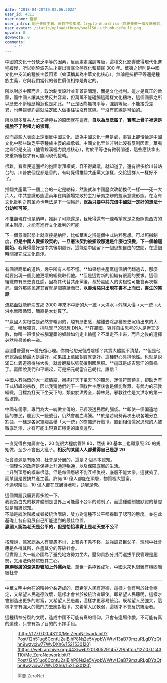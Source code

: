 ```yaml
---
date: '2018-04-20T19:02:06.202Z'
user_id: 4311
user_name: 粗鄙
user_intro: 剿匪先於主義、反對中央集權、Crypto-Anarchism（你要先做一個反華網站，然後再把它賣給共產黨）
user_avatar: /static/upload/thumb/small50-u-thumb-default.png
upvote: 8
downvote: 0
comments:
    - ''
---
```


中國的文化十分缺乏平等的因素，反而處處強調等級，這種文化影響使得現代化進程緩慢，所以劉曉波先生才提出徹底全盤西化和殖民 300 年。華夷之辨則是中國文化中支流的種族主義因素（蝗漢稱其為中華文化核心）。無論是抗拒平等還是種族主義，它與我們當代的普世價值相悖是肯定的。

所以對於中國而言，政治制度設計並非首要問題，而是文化批判。這才是真正的啟蒙，而中國人讓其接受反共容易，但萬萬不能碰觸這兩樣文化糟粕，這個國家之所以歷史不斷經歷輪迴也是如此。**正是因為無視平等，強調等級，不能接受差異，也無視契約這就注定國人做事往往沒有底線。**沒有底線是可怕的。

所以很多反共人士支持極右的原因就在這裡，**自以為反洗腦了，實際上骨子裡還是擺脫不了對權力的崇拜**。

然而這些人表面上還很反中國文化，認為中國文化一無是處，事實上卻恰恰是中國文化中那些缺乏平等種族主義的繼承者。中國文化里並非對此沒有反制因素，華夷之辨只是支流（儘管蝗漢極力說成核心），對於平等也有微弱闡述，這些應該拿出來重新審視才有可能同現代接軌。

很難，看看民運圈裡的抱團崇拜權威，容不得異議，就知道了，還有很多給川普站台的，川普放個屁都是香的。有時覺得推翻共產黨又怎樣，交給這群人一樣好不了。

推翻共產黨下一個上台的一定是納粹，然後就和中國歷次改朝換代一樣——死一大片人。中共意識形態這兩年在輿論場完敗於主打華夷之辨的蝗漢意識形態。在沒有文化批判之前革命也無法是下一個輪迴，**認為只要中共完蛋中國就一定好的想法十分幼稚可笑**。

不推翻現在也是納粹，推翻了可能還是，我覺得還有一線希望就是之後照搬西方的民主制度，才能有進行文化批判的可能

下一個意識形態上就直接是納粹，比如華夷之辨這個中式納粹思想。可以照搬制度，**但是中國人愛撕毀契約，一旦憲法契約被撕毀那還是什麼也沒變，下一個輪迴開始**。我覺得最好是中共後期虛弱，這能給中國留下一個思想自由的空間，在這個時間裡完成文化自淨。

---

有個很簡單的道路，幾乎所有人都不懂。**如果想共產黨這個朝代翻過去，那麼就要出現一個比他更壞的組織取代他。**但是這對新的組織有很高的要求。這個組織帶有歷史責任感，因為其代替共產黨後，基於贏國人的劣根性可能會再次輪迴。海外那些民運其實就是個笑話而已，**以善治惡只出現在書本上而已，書生的笑話**

流點血就能解決支那 2000 年來不中斷的大一統→大洪水→外族入侵→大一統→大洪水無限循環，簡直是太划算了。

**贏國人劣根性是必然會輪迴的，越有歷史感，越難去除那種歷史沉積出來的大一統、唯我獨尊、排除異己的思想 DNA。**在贏國，容許自由思考的人是極其少數，你叫一班慣於被腦灌漿的奴隸如何走出輪迴？不單走不出來，而且之後的選擇必然是最差的一道。

贏國🐷普遍有一種光復心理。你問他想光復成啥樣？其實大體說不清楚。**但是他們認為面積最大是最好，如果加上萬國朝賀就更好。這種野心具排他性。也就是說滿口仁義道德得強大後，就會翻臉以強勢讓別國屈服。**這既是成吉思汗的黃禍了。贏國說我們和平崛起，可是把元朝當自己朝代，誰信？

中國人有強烈的大一統情結，擁抱打天下坐天下的觀念，迷信符籤預言，卻缺乏有正式組織的宗教。因此我猜他們的下一個救世主應該會是個能聚眾、有武力的邪教組織，目標為打天下坐天下的，類似於洪秀全，韓林兒。邪教往往是大洪水的第一個波鋒。

中國有儒家，專門為大一統做宣傳的，已經浸透民眾的腦袋。**即使一個偏遠地區的鄉民，聽到大一統號召，仍然會蠢血沸騰。**於是若局勢再次出現各地分立割據，一樣是各家軍閥高舉「大一統」的旗幟進行戰爭。直到相信儒家思想的人被徹底洗淨，才有可能出現真正穩定的諸夏邊界。

---

一直覺得白鬼厲害在，20 能很大程度管好 80，然後 80 基本上也願意照 20 的規矩做，至少不會出大亂子。**相反的某國人人都覺得自己是那 20**

社會資源是有限的，社會是分層的，這是 2 個基本認知。  
一個理性的政府是保持上升通道暢通，以及保障底層的生活。  
上升到頂層的概率很低，但是每個層級不能互相仇視，底層不能太慘，這就夠了。  
而某國是要搞共產主義，許諾 10 億人都能在頂層，物質極大豐富。  
不過現階段，10 億人都在底層待著吧，頂層是俺。

這個問題我需要再多說一下。  
我認為白鬼的教育體制是世界上可能最不公平的體制了。而這種體制被默認的基礎就是階級認知。  
不論是統治階級或者被統治階級，雙方對這種不公平都採取了認可的態度。並在此基礎上各自發展自己所能達到的最佳位置。  
**贏國人認為老天是公平的，但是恰恰事實上是老天並不公平**

---

按理說，儒家認為人有賢愚不肖，上智與下愚不移，並強調君臣父子，理想中社會應是各得其所，各盡其分的等級社會。  
但實際上大一統帝國為了避免地方勢力坐大，壓抑貴族分封而選拔平民管理是趨勢，又用法術勢駕馭其二心。  
**陳勝吳廣的深遠影響加上外儒內法**，萬世一系極難成功，中國未來也很難有穩固階級社會

---

中華文明中內在的精神分裂造成的，既希望人民有道德，這樣才會有利於社會穩定，又希望人民道德敗壞，這樣才會甘於被統治者驅使。即希望人民聰明，這樣才會創造出更多的財富，又希望人民愚蠢，這樣才更容易統治。既希望人民強大，這樣才會有強大的戰鬥力去應對戰爭，又希望人民軟弱，這樣才不會反抗統治者。

這種精神分裂的文明，造成中國不可能有真的信仰，只會有逢場作戲。不可能有真的道德，只會有為了目的的不擇手段。

> [http://127.0.0.1:43110/Me.ZeroNetwork.bit/?Post/12h51ug6CcntU2aiBjhP8Ns2e5VypbWWtv/13aB79mzuRLgDYzQthn9wzycjw77WyDXh6/1521530120](https://web.archive.org:443/web/20180529145729/http://127.0.0.1:43110/Me.ZeroNetwork.bit/?Post/12h51ug6CcntU2aiBjhP8Ns2e5VypbWWtv/13aB79mzuRLgDYzQthn9wzycjw77WyDXh6/1521530120)
> 
> 需要 ZeroNet
